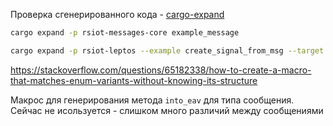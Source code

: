 Проверка сгенерированного кода - [cargo-expand](https://github.com/dtolnay/cargo-expand)

```bash
cargo expand -p rsiot-messages-core example_message

cargo expand -p rsiot-leptos --example create_signal_from_msg --target wasm32-unknown-unknown
```

https://stackoverflow.com/questions/65182338/how-to-create-a-macro-that-matches-enum-variants-without-knowing-its-structure

Макрос для генерирования метода `into_eav` для типа сообщения. Сейчас не исользуется - слишком много
различий между сообщениями
